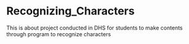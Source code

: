 # Recognizing_Characters
This is about project conducted in DHS for students to make contents through program to recognize characters
